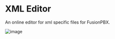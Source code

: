 # XML Editor

An online editor for xml specific files for FusionPBX.

![image](../_static/images/advanced/fusionpbx_advanced_xml_editor.jpg)
